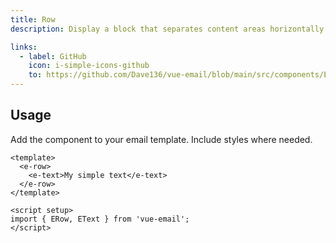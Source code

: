 ```yaml
---
title: Row
description: Display a block that separates content areas horizontally in your email.

links:
  - label: GitHub
    icon: i-simple-icons-github
    to: https://github.com/Dave136/vue-email/blob/main/src/components/ERow.vue
---
```



## Usage
Add the component to your email template. Include styles where needed.

```vue
<template>
  <e-row>
    <e-text>My simple text</e-text>
  </e-row>
</template>

<script setup>
import { ERow, EText } from 'vue-email';
</script>
```